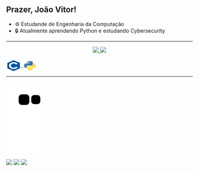 ## Prazer, João Vitor!


- ⚙️ Estudande de Engenharia da Computação
- 🔒 Atualmente aprendendo Python e estudando Cybersecurity

<hr>
  
  <div align="center">
  <a href="https://github.com/jvitsilva">
  <img height="180em"  src="https://github-readme-stats.vercel.app/api?username=jvitsilva&show_icons=true&theme=dark&include_all_commits=true&count_private=true"/>
  <img height="180em"  src="https://github-readme-stats.vercel.app/api/top-langs/?username=jvitsilva&layout=compact&langs_count=7&theme=dark"/>
</div>
  
<div style="display: inline_block"><br>
  <img align="center" alt="João-C" height="30" width="40" src="https://raw.githubusercontent.com/devicons/devicon/master/icons/c/c-plain.svg">
  <img align="center" alt="João-Python" height="30" width="40" src="https://raw.githubusercontent.com/devicons/devicon/master/icons/python/python-original.svg">
</div>
  
  

 <hr>
 <div> 
 
   ![Snake animation](https://github.com/rafaballerini/rafaballerini/blob/output/github-contribution-grid-snake.svg)
   
  <a href="https://instagram.com/vit.silv4" target="_blank"><img src="https://img.shields.io/badge/-Instagram-%23E4405F?style=for-the-badge&logo=instagram&logoColor=white" target="_blank"></a>
  <a href = "mailto:vitsilva900@gmail.com"><img src="https://img.shields.io/badge/-Gmail-%23333?style=for-the-badge&logo=gmail&logoColor=white" target="_blank"></a>
  <a href="https://www.linkedin.com/in/jvosilva/" target="_blank"><img src="https://img.shields.io/badge/-LinkedIn-%230077B5?style=for-the-badge&logo=linkedin&logoColor=white" target="_blank"></a> 
   
  
 
  
  
  
</div>
